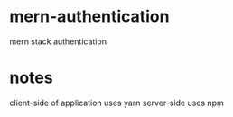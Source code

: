 # mern-authentication
mern stack authentication

# notes

client-side of application uses yarn
server-side uses npm
